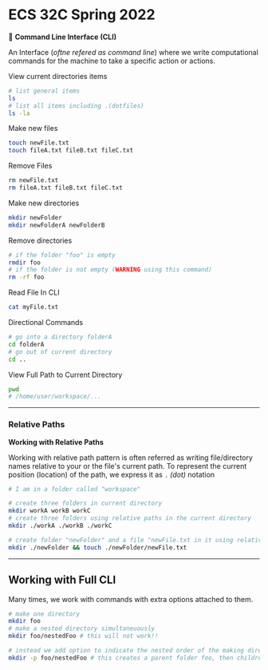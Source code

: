 # ECS 32C Spring 2022

🚀 **Command Line Interface (CLI)**

An Interface (_oftne refered as command line_) where we write computational commands for the machine to take a specific action or actions.

View current directories items

```bash
# list general items
ls
# list all items including .(dotfiles)
ls -la
```

Make new files

```bash
touch newFile.txt
touch fileA.txt fileB.txt fileC.txt
```

Remove Files

```bash
rm newFile.txt
rm fileA.txt fileB.txt fileC.txt
```

Make new directories

```bash
mkdir newFolder
mkdir newFolderA newFolderB
```

Remove directories

```bash
# if the folder "foo" is empty
rmdir foo
# if the folder is not empty (WARNING using this command)
rm -rf foo
```

Read File In CLI

```bash
cat myFile.txt
```

Directional Commands

```bash
# go into a directory folderA
cd folderA
# go out of current directory
cd ..
```

View Full Path to Current Directory

```bash
pwd
# /home/user/workspace/...
```

---

### Relative Paths

**Working with Relative Paths**

Working with relative path pattern is often referred as writing file/directory names relative to your or the file's current path. To represent the current position (location) of the path, we
express it as `.` _(dot)_ notation

```bash
# I am in a folder called "workspace"

# create three folders in current directory
mkdir workA workB workC
# create three folders using relative paths in the current directory
mkdir ./workA ./workB ./workC
```

```bash
# create folder "newFolder" and a file "newFile.txt in it using relative path pattern
mkdir ./newFolder && touch ./newFolder/newFile.txt
```

---

## Working with Full CLI

Many times, we work with commands with extra options attached to them.

```bash
# make one directory
mkdir foo
# make a nested directory simultaneuously 
mkdir foo/nestedFoo # this will not work!!

# instead we add option to indicate the nested order of the making directories
mkdir -p foo/nestedFoo # this creates a parent folder foo, then children directroy nestedFood
```
